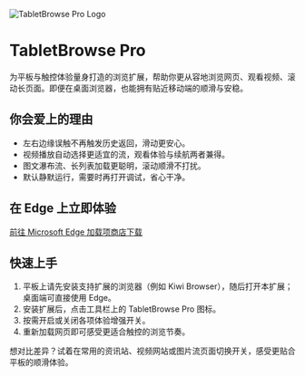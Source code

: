 ![TabletBrowse Pro Logo](icons/icon128.png)

# TabletBrowse Pro

为平板与触控体验量身打造的浏览扩展，帮助你更从容地浏览网页、观看视频、滚动长页面。即便在桌面浏览器，也能拥有贴近移动端的顺滑与安稳。

## 你会爱上的理由
- 左右边缘误触不再触发历史返回，滑动更安心。
- 视频播放自动选择更适宜的流，观看体验与续航两者兼得。
- 图文瀑布流、长列表加载更聪明，滚动顺滑不打扰。
- 默认静默运行，需要时再打开调试，省心干净。

## 在 Edge 上立即体验
[前往 Microsoft Edge 加载项商店下载](https://microsoftedge.microsoft.com/addons/detail/anjckfcfgngnlpnmkddhdceabgpllnhh)

## 快速上手
1. 平板上请先安装支持扩展的浏览器（例如 Kiwi Browser），随后打开本扩展；桌面端可直接使用 Edge。
2. 安装扩展后，点击工具栏上的 TabletBrowse Pro 图标。
3. 按需开启或关闭各项体验增强开关。
4. 重新加载网页即可感受更适合触控的浏览节奏。

想对比差异？试着在常用的资讯站、视频网站或图片流页面切换开关，感受更贴合平板的顺滑体验。
